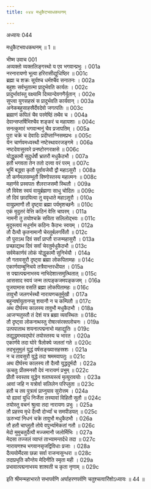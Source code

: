 ```yaml
---
title: ०४४ मधुकैटभवधकथनम्

---
```

अध्यायः 044

मधुकैटभवधकथनम् ॥ 1 ॥

भीष्म उवाच 	001  
अव्यक्तो व्यक्तलिङ्गस्थो य एव भगवान्प्रभुः ।	001a  
नरनारायणो भूत्वा हरिरासीद्युधिष्ठिर ॥	001c  
ब्रह्मा च शक्रः सूर्यश्च धर्मश्चैव सनातनः ।	002a  
बहुशः सर्वभूतात्मा प्रादुर्भवति कार्यतः ।	002c  
प्रादुर्भावांस्तु वक्ष्यामि दिव्यान्देवगणैर्युतान् ।	002e  
सुप्त्वा युगसहस्रं स प्रादुर्भवति कार्यवान् ।	003a  
अनेकबहुसाहस्रैर्देवदेवो जगत्पतिः ॥	003c  
ब्रह्माणं कपिलं चैव परमेष्ठिं तथैव च ।	004a  
देवान्सप्तर्षिभिश्चैव शङ्करं च महायशाः ॥	004c  
सनत्कुमारं भगवान्मनुं चैव प्रजापतिम् ।	005a  
पुरा चक्रे च देवादिः प्रदीप्ताग्निसमप्रभः ॥	005c  
येन चार्णवमध्यस्थौ नष्टेस्थावरजङ्गमे ।	006a  
नष्टदेवासुरवरे प्रनष्टोरगराक्षसे ॥	006c  
योद्धुकामौ सुदुर्धर्षौ भ्रातरौ मधुकैठभौ ।	007a  
हतौ भगवता तेन ततो दत्त्वा वरं परम् ॥	007c  
भूमिं बद्ध्वा कृतौ पूर्वावजेयौ द्वौ महाऽसुरौ ।	008a  
तौ कर्णमलसम्भूतौ विष्णोस्तस्य महात्मनः ॥	008c  
महार्णवे प्रस्वपतः शैलराजसमौ स्थितौ ।	009a  
तौ विवेश स्वयं वायुर्ब्रह्मणा साधु चोदितः ॥	009c  
तौ दिवं छादयित्वा तु ववृधाते महाऽसुरौ ।	010a  
वायुप्रमाणौ तौ दृष्ट्वा ब्रह्मा पर्यमृशच्छनैः ॥	010c  
एकं मृदुतरं वेत्ति कठिनं वेत्ति चापरम् ।	011a  
नामनी तु तयोश्चक्रे सविता सलिलोद्भवः ॥	011c  
मृदुस्त्वयं मधुर्नाम कठिनः कैठभः स्वयम् ।	012a  
तौ दैत्यौ कृतनामानौ चेरतुर्बलगर्वितौ ॥	012c  
तौ पुराऽथ दिवं सर्वां प्राप्तौ राजन्महासुरौ ।	013a  
प्रच्छाद्याथ दिवं सर्वां चेरतुर्मधुकैठभौ ॥	013c  
सर्वमेकार्णवं लोकं योद्धुकामौ सुनिर्भयौ ।	014a  
तौ गतावसुरौ दृष्ट्वा ब्रह्मा लोकपितामहः ॥	014c  
एकार्णवाम्बुनिचये तत्रैवान्तरधीयत ।	015a  
स पद्मात्पद्मनाभस्य नाभिदेशात्समुत्थितात् ॥	015c  
आससाद स्वयं जन्म तत्पङ्कजमपङ्कजम् ।	016a  
पूजयामास वसतिं ब्रह्मा लोकपितामहः ॥	016c  
तावुभौ जलगर्भस्थौ नारायणचतुर्मुखौ ।	017a  
बहून्वर्षायुतानप्सु शयानौ न च कम्पितौ ॥	017c  
अथ दीर्घस्य कालस्य तावुभौ मधुकैठभौ ।	018a  
आजग्मतुस्तौ तं देशं यत्र ब्रह्मा व्यवस्थितः ॥	018c  
तौ दृष्ट्वा लोकनाथस्तु रोषात्संरक्तलोचनः ।	019a  
उत्पपाताथ शयनात्पद्मनाभो महाद्युतिः ॥	019c  
तद्युद्धमभवद्घोरं तयोस्तस्य च भारत ।	020a  
एकार्णवे तदा घोरे त्रैलोक्ये जलतां गते ॥	020c  
तदभूत्तुमुलं युद्धं वर्षसङ्ख्यासहस्रशः ।	021a  
न च तावसुरौ युद्धे तदा श्रममवापतुः ॥	021c  
अथ दीर्घस्य कालस्य तौ दैत्यौ युद्धदुर्मदौ ।	022a  
ऊचतुः प्रीतमनसौ देवं नारायणं प्रभुम् ॥	022c  
प्रीतौ स्वस्तव युद्धेन श्लाघ्यस्त्वं मृत्युरावयोः ।	023a  
आवां जहि न यत्रोर्वा सलिलेन परिप्लुता ॥	023c  
हतौ च तव पुत्रत्वं प्राप्नुयाव सुरोत्तम ।	024a  
यो ह्यावां युधि निर्जेता तस्यावां विहितौ सुतौ ॥	024c  
तयोस्तु वचनं श्रुत्वा तदा नारायणः प्रभुः ।	025a  
तौ प्रहस्य मृधे दैत्यौ दोर्भ्यां च समपीडयत् ॥	025c  
ऊरुभ्यां निधनं चक्रे तावुभौ मधुकैठभौ ।	026a  
तौ हतौ चाप्लुतौ तोये वपुर्भ्यामेकतां गतौ ॥	026c  
मेदो मुमुचतुर्दैत्यौ मज्जमानौ जलोर्मिभिः ।	027a  
मेदसा तज्जलं व्याप्तं ताभ्यामन्तर्दधे तदा ॥	027c  
नारायणश्च भगवानसृजद्विविधाः प्रजाः ।	028a  
दैत्ययोर्मेदसा छन्ना सर्वा राजन्वसुन्धरा ॥	028c  
तदाप्रभृति कौन्तेय मेदिनीति स्मृता मही ।	029a  
प्रभावात्पद्मनाभस्य शाश्वती च कृता नृणाम् ॥ 	029c  

इति श्रीमन्महाभारते सभापर्वणि अर्घाहरणपर्वणि चतुश्चत्वारिंशोऽध्यायः ॥ 44 ॥